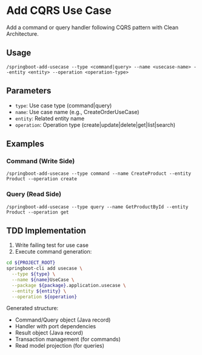 # Add CQRS Use Case

Add a command or query handler following CQRS pattern with Clean Architecture.

## Usage
```
/springboot-add-usecase --type <command|query> --name <usecase-name> --entity <entity> --operation <operation-type>
```

## Parameters
- `type`: Use case type (command|query)
- `name`: Use case name (e.g., CreateOrderUseCase)
- `entity`: Related entity name
- `operation`: Operation type (create|update|delete|get|list|search)

## Examples

### Command (Write Side)
```
/springboot-add-usecase --type command --name CreateProduct --entity Product --operation create
```

### Query (Read Side)
```
/springboot-add-usecase --type query --name GetProductById --entity Product --operation get
```

## TDD Implementation
1. Write failing test for use case
2. Execute command generation:

```bash
cd ${PROJECT_ROOT}
springboot-cli add usecase \
  --type ${type} \
  --name ${name}UseCase \
  --package ${package}.application.usecase \
  --entity ${entity} \
  --operation ${operation}
```

Generated structure:
- Command/Query object (Java record)
- Handler with port dependencies
- Result object (Java record)
- Transaction management (for commands)
- Read model projection (for queries)